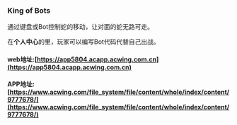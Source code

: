 ### King of Bots
通过键盘或Bot控制蛇的移动，让对面的蛇无路可走。

在**个人中心**的里，玩家可以编写Bot代码代替自己出战。

#### web地址:[https://app5804.acapp.acwing.com.cn](https://app5804.acapp.acwing.com.cn)

#### APP地址:[https://www.acwing.com/file_system/file/content/whole/index/content/9777678/](https://www.acwing.com/file_system/file/content/whole/index/content/9777678/)

